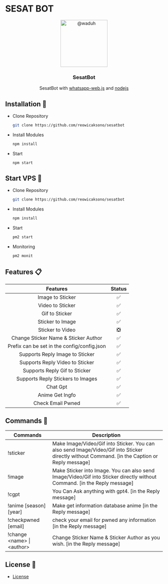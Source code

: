 # SESAT BOT
<p align="center">
  <img alt="@waduh" style="width: 150px;" src="https://media1.giphy.com/media/v1.Y2lkPTc5MGI3NjExeDNldzg2ZzcyOXc2eHh1MmM3NGp0NWJtb3FtYW1kamZtMXAxdmV5MiZlcD12MV9pbnRlcm5hbF9naWZfYnlfaWQmY3Q9Zw/xXfMk6WcvaCaZdrzI3/giphy.gif">
</p>
<div align="center">
  <h3>SesatBot</h3>
  <p>SesatBot with <a href="https://github.com/pedroslopez/whatsapp-web.js/">whatsapp-web.js</a> and <a href="https://nodejs.org/en/">nodejs</a></p>
</div>

## Installation 📑
* Clone Repository
  ```sh
  git clone https://github.com/reowicaksono/sesatbot
  ```
* Install Modules
  ```sh
  npm install
  ```
* Start
  ```sh
  npm start
  ```
## Start VPS 📑
* Clone Repository
  ```sh
  git clone https://github.com/reowicaksono/sesatbot
  ```
* Install Modules
  ```sh
  npm install
  ```
* Start
  ```sh
  pm2 start
  ```
* Monitoring
  ```sh
  pm2 monit
  ```
  

## Features 📋
  |                   Features                  	| Status 	|
  |:-------------------------------------------:	|:------:	|
  | Image to Sticker                            	|    ✅   	|
  | Video to Sticker                            	|    ✅   	|
  | Gif to Sticker                              	|    ✅   	|
  | Sticker to Image                            	|    ✅   	|
  | Sticker to Video                            	|    ❎   	|
  | Change Sticker Name & Sticker Author        	|    ✅   	|
  | Prefix can be set in the config/config.json 	|    ✅   	|
  | Supports Reply Image to Sticker             	|    ✅   	|
  | Supports Reply Video to Sticker             	|    ✅   	|
  | Supports Reply Gif to Sticker               	|    ✅   	|
  | Supports Reply Stickers to Images           	|    ✅   	|
  | Chat Gpt                                     	|    ✅   	|
  | Anime Get Ingfo                              	|    ✅   	|
  | Check Email Pwned                            	|    ✅   	|

## Commands 💭
  <table class="tg">
    <thead>
      <tr>
        <th class="tg-0pky">Commands</th>
        <th class="tg-0pky">Description</th>
      </tr>
    </thead>
    <tbody>
      <tr>
        <td class="tg-0pky">!sticker</td>
        <td class="tg-0pky">Make Image/Video/Gif into Sticker. You can also send Image/Video/Gif into Sticker directly without Command. [in the Caption or Reply message]</td>
      </tr>
      <tr>
        <td class="tg-0pky">!image</td>
        <td class="tg-0pky">Make Sticker into Image. You can also send Image/Video/Gif into Sticker directly without Command. [in the Reply message]</td>
      </tr>
      <tr>
        <td class="tg-0pky">!cgpt</td>
        <td class="tg-0pky">You Can Ask anything with gpt4. [in the Reply message]</td>
      </tr>
      <tr>
        <td class="tg-0pky">!anime [season] [year]</td>
        <td class="tg-0pky">Make get information database anime [in the Reply message]</td>
      </tr>
      <tr>
        <td class="tg-0pky">!checkpwned [email]</td>
        <td class="tg-0pky">check your email for pwned any information [in the Reply message]</td>
      </tr>
      <tr>
        <td class="tg-0pky">!change &lt;name&gt; | &lt;author&gt;</td>
        <td class="tg-0pky">Change Sticker Name &amp; Sticker Author as you wish. [in the Reply message]</td>
      </tr>
    </tbody>
  </table>

## License 📜
* [License](https://github.com/reowicaksono/sesatbot/blob/main/LICENSE)





